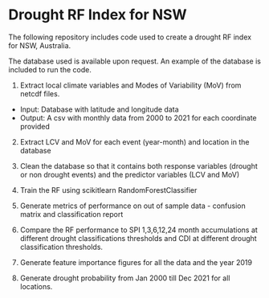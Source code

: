 # Drought RF Index for NSW

The following repository includes code used to create a drought RF index for NSW, Australia. 

The database used is available upon request. An example of the database is included to run the code. 

1. Extract local climate variables and Modes of Variability (MoV) from netcdf files. 
- Input: Database with latitude and longitude data
- Output: A csv with monthly data from 2000 to 2021 for each coordinate provided

2. Extract LCV and MoV for each event (year-month) and location in the database

3. Clean the database so that it contains both response variables (drought or non drought events) and the predictor variables (LCV and MoV)

4. Train the RF using scikitlearn RandomForestClassifier

5. Generate metrics of performance on out of sample data - confusion matrix and classification report

6. Compare the RF performance to SPI 1,3,6,12,24 month accumulations at different drought classifications thresholds and CDI at different drought classification thresholds.

7. Generate feature importance figures for all the data and the year 2019

8. Generate drought probability from Jan 2000 till Dec 2021 for all locations. 
